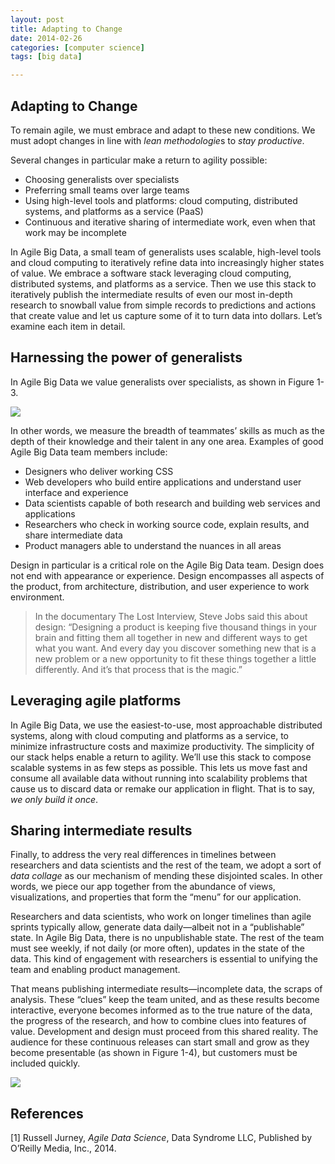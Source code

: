 ```yaml
---
layout: post
title: Adapting to Change
date: 2014-02-26
categories: [computer science]
tags: [big data]

---
```


Adapting to Change
---

To remain agile, we must embrace and adapt to these new conditions. We must adopt changes in line with *lean methodologie*s to *stay productive*.

Several changes in particular make a return to agility possible:


* Choosing generalists over specialists
* Preferring small teams over large teams
* Using high-level tools and platforms: cloud computing, distributed systems, and platforms as a service (PaaS)
* Continuous and iterative sharing of intermediate work, even when that work may be incomplete

In Agile Big Data, a small team of generalists uses scalable, high-level tools and cloud computing to iteratively refine data into increasingly higher states of value. We embrace a software stack leveraging cloud computing, distributed systems, and platforms as a service. Then we use this stack to iteratively publish the intermediate results of even our most in-depth research to snowball value from simple records to predictions and actions that create value and let us capture some of it to turn data into dollars. Let’s examine each item in detail.


Harnessing the power of generalists
---

In Agile Big Data we value generalists over specialists, as shown in Figure 1-3.

![](http://sungsoo.github.com/images/broad-roles-in-an-agile-big-data-team.png)

In other words, we measure the breadth of teammates’ skills as much as the depth of their knowledge and their talent in any one area. Examples of good Agile Big Data team members include:

* Designers who deliver working CSS
* Web developers who build entire applications and understand user interface and experience
* Data scientists capable of both research and building web services and applications
* Researchers who check in working source code, explain results, and share intermediate data
* Product managers able to understand the nuances in all areas


Design in particular is a critical role on the Agile Big Data team. Design does not end with appearance or experience. Design encompasses all aspects of the product, from architecture, distribution, and user experience to work environment.


> In the documentary The Lost Interview, Steve Jobs said this about design: “Designing a product is keeping five thousand things in your brain and fitting them all together in new and different ways to get what you want. And every day you discover something new that is a new problem or a new opportunity to fit these things together a little differently. And it’s that process that is the magic.”


Leveraging agile platforms
---

In Agile Big Data, we use the easiest-to-use, most approachable distributed systems, along with cloud computing and platforms as a service, to minimize infrastructure costs and maximize productivity. The simplicity of our stack helps enable a return to agility. We’ll use this stack to compose scalable systems in as few steps as possible. This lets us move fast and consume all available data without running into scalability problems that cause us to discard data or remake our application in flight. That is to say, *we only build it once*.


Sharing intermediate results
---

Finally, to address the very real differences in timelines between researchers and data scientists and the rest of the team, we adopt a sort of *data collage* as our mechanism of mending these disjointed scales. In other words, we piece our app together from the abundance of views, visualizations, and properties that form the “menu” for our application.

Researchers and data scientists, who work on longer timelines than agile sprints typically allow, generate data daily—albeit not in a “publishable” state. In Agile Big Data, there is no unpublishable state. The rest of the team must see weekly, if not daily (or more often), updates in the state of the data. This kind of engagement with researchers is essential to unifying the team and enabling product management.

That means publishing intermediate results—incomplete data, the scraps of analysis. These “clues” keep the team united, and as these results become interactive, everyone becomes informed as to the true nature of the data, the progress of the research, and how to combine clues into features of value. Development and design must proceed from this shared reality. The audience for these continuous releases can start small and grow as they become presentable (as shown in Figure 1-4), but customers must be included quickly.

![](http://sungsoo.github.com/images/growing-audience.png)

References
---
[1] Russell Jurney, *Agile Data Science*, Data Syndrome LLC, Published by O’Reilly Media, Inc., 2014.